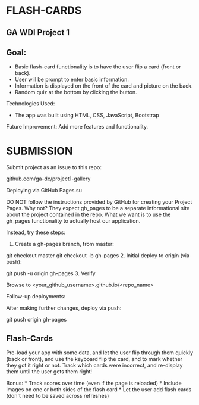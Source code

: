 # FLASH-CARDS

## GA WDI Project 1

## Goal:

- Basic flash-card functionality is to have the user flip a card (front or back).
- User will be prompt to  enter basic information.
- Information is displayed on the front of the card and picture on the back.
- Random quiz at the bottom by clicking the button.

Technologies Used:

- The app was built using HTML, CSS, JavaScript, Bootstrap

 Future Improvement: Add more features and functionality.

# SUBMISSION

Submit project as an issue to this repo:

github.com/ga-dc/project1-gallery

Deploying via GitHub Pages.su

DO NOT follow the instructions provided by GitHub for creating your Project Pages. Why not? They expect gh_pages to be a separate informational site about the project contained in the repo. What we want is to use the gh_pages functionality to actually host our application.

Instead, try these steps:

1. Create a gh-pages branch, from master:

git checkout master
git checkout -b gh-pages
2. Initial deploy to origin (via push):

git push -u origin gh-pages
3. Verify

Browse to <your_github_username>.github.io/<repo_name>

Follow-up deployments:

After making further changes, deploy via push:

git push origin gh-pages
## Flash-Cards

Pre-load your app with some data, and let the user flip through them quickly (back or front), and use the keyboard flip the card, and to mark whether they got it right or not. Track which cards were incorrect, and re-display them until the user gets them right!

Bonus: * Track scores over time (even if the page is reloaded) * Include images on one or both sides of the flash card * Let the user add flash cards (don't need to be saved across refreshes)

